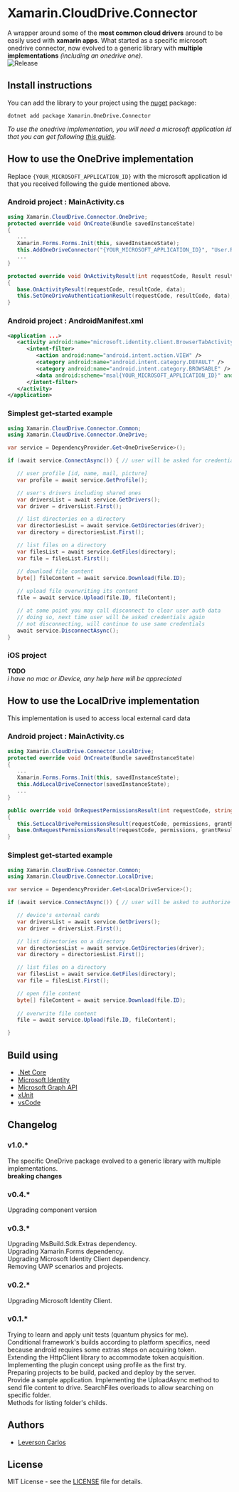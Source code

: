 # Xamarin.CloudDrive.Connector
A wrapper around some of the **most common cloud drivers** around to be easily used with **xamarin apps**. What started as a specific microsoft onedrive connector, now evolved to a generic library with **multiple implementations** *(including an onedrive one)*.  
![Release](https://github.com/LeversonCarlos/Xamarin.OneDrive.Connector/workflows/Release/badge.svg)

## Install instructions
You can add the library to your project using the [nuget](https://www.nuget.org/packages/Xamarin.OneDrive.Connector) package:  
   ```shell
   dotnet add package Xamarin.OneDrive.Connector
   ```  
*To use the onedrive implementation, you will need a microsoft application id that you can get following [this guide](https://docs.microsoft.com/en-us/azure/active-directory/develop/quickstart-v2-register-an-app).*

## How to use the OneDrive implementation
Replace `{YOUR_MICROSOFT_APPLICATION_ID}` with the microsoft application id that you received following the guide mentioned above.

### Android project : MainActivity.cs
```csharp
using Xamarin.CloudDrive.Connector.OneDrive;
protected override void OnCreate(Bundle savedInstanceState)
{
   ...
   Xamarin.Forms.Forms.Init(this, savedInstanceState);
   this.AddOneDriveConnector("{YOUR_MICROSOFT_APPLICATION_ID}", "User.Read", "Files.ReadWrite");
   ...
}
```
```csharp
protected override void OnActivityResult(int requestCode, Result resultCode, Intent data)
{
   base.OnActivityResult(requestCode, resultCode, data);
   this.SetOneDriveAuthenticationResult(requestCode, resultCode, data);
}
```

### Android project : AndroidManifest.xml
```xml
<application ...>
   <activity android:name="microsoft.identity.client.BrowserTabActivity">
      <intent-filter>
         <action android:name="android.intent.action.VIEW" />
         <category android:name="android.intent.category.DEFAULT" />
         <category android:name="android.intent.category.BROWSABLE" />
         <data android:scheme="msal{YOUR_MICROSOFT_APPLICATION_ID}" android:host="auth" />
      </intent-filter>
   </activity>
</application>
```

### Simplest get-started example 

```csharp
using Xamarin.CloudDrive.Connector.Common;
using Xamarin.CloudDrive.Connector.OneDrive;

var service = DependencyProvider.Get<OneDriveService>();

if (await service.ConnectAsync()) { // user will be asked for credentials 

   // user profile [id, name, mail, picture]
   var profile = await service.GetProfile(); 

   // user's drivers including shared ones
   var driversList = await service.GetDrivers(); 
   var driver = driversList.First();

   // list directories on a directory 
   var directoriesList = await service.GetDirectories(driver);
   var directory = directoriesList.First();

   // list files on a directory 
   var filesList = await service.GetFiles(directory);
   var file = filesList.First();

   // download file content
   byte[] fileContent = await service.Download(file.ID);
   
   // upload file overwriting its content
   file = await service.Upload(file.ID, fileContent);

   // at some point you may call disconnect to clear user auth data
   // doing so, next time user will be asked credentials again
   // not disconnecting, will continue to use same credentials
   await service.DisconnectAsync();
}
```

### iOS project 
**TODO**  
*i have no mac or iDevice, any help here will be appreciated*


## How to use the LocalDrive implementation
This implementation is used to access local external card data

### Android project : MainActivity.cs
```csharp
using Xamarin.CloudDrive.Connector.LocalDrive;
protected override void OnCreate(Bundle savedInstanceState)
{
   ...
   Xamarin.Forms.Forms.Init(this, savedInstanceState);
   this.AddLocalDriveConnector(savedInstanceState);
   ...
}
```
```csharp
public override void OnRequestPermissionsResult(int requestCode, string[] permissions, [GeneratedEnum] Permission[] grantResults)
{
   this.SetLocalDrivePermissionsResult(requestCode, permissions, grantResults);
   base.OnRequestPermissionsResult(requestCode, permissions, grantResults);
}
```

### Simplest get-started example 

```csharp
using Xamarin.CloudDrive.Connector.Common;
using Xamarin.CloudDrive.Connector.LocalDrive;

var service = DependencyProvider.Get<LocalDriveService>();

if (await service.ConnectAsync()) { // user will be asked to authorize storage permissions 

   // device's external cards 
   var driversList = await service.GetDrivers(); 
   var driver = driversList.First();

   // list directories on a directory 
   var directoriesList = await service.GetDirectories(driver);
   var directory = directoriesList.First();

   // list files on a directory 
   var filesList = await service.GetFiles(directory);
   var file = filesList.First();

   // open file content
   byte[] fileContent = await service.Download(file.ID);
   
   // overwrite file content
   file = await service.Upload(file.ID, fileContent);

}
```

## Build using
* [.Net Core](https://dotnet.github.io) 
* [Microsoft Identity](https://github.com/AzureAD/microsoft-authentication-library-for-dotnet) 
* [Microsoft Graph API](https://docs.microsoft.com/en-us/graph/overview) 
* [xUnit](https://xunit.github.io/) 
* [vsCode](https://github.com/Microsoft/vscode) 

## Changelog
### v1.0.*
The specific OneDrive package evolved to a generic library with multiple implementations.  
**breaking changes**
### v0.4.*
Upgrading component version 
### v0.3.*
Upgrading MsBuild.Sdk.Extras dependency.  
Upgrading Xamarin.Forms dependency.  
Upgrading Microsoft Identity Client dependency.  
Removing UWP scenarios and projects.  
### v0.2.*
Upgrading Microsoft Identity Client.  
### v0.1.*
Trying to learn and apply unit tests (quantum physics for me).  
Conditional framework's builds according to platform specifics, need because android requires some extras steps on acquiring token.  
Extending the HttpClient library to accommodate token acquisition.  
Implementing the plugin concept using profile as the first try.  
Preparing projects to be build, packed and deploy by the server.  
Provide a sample application.
Implementing the UploadAsync method to send file content to drive. 
SearchFiles overloads to allow searching on specific folder.  
Methods for listing folder's childs.  


## Authors
* [Leverson Carlos](https://github.com/LeversonCarlos) 

## License
MIT License - see the [LICENSE](LICENSE) file for details.
